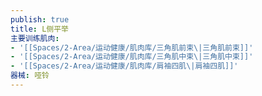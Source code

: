 ```yaml
---
publish: true
title: L侧平举
主要训练肌肉:
- '[[Spaces/2-Area/运动健康/肌肉库/三角肌前束\|三角肌前束]]'
- '[[Spaces/2-Area/运动健康/肌肉库/三角肌中束\|三角肌中束]]'
- '[[Spaces/2-Area/运动健康/肌肉库/肩袖四肌\|肩袖四肌]]'
器械: 哑铃
---
```

